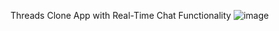 Threads Clone App with Real-Time Chat Functionality
![image](https://github.com/user-attachments/assets/5785c167-5fae-4141-8768-70fcd498f620)
